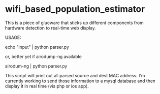 # wifi_based_population_estimator
This is a piece of glueware that sticks up different components from hardware detection to real-time web display.

USAGE:

echo "input" | python parser.py

or, better yet if airodump-ng available 

airodum-ng <necessary args> | python parser.py

This script will print out all parsed source and dest MAC address. I'm currently working to send those information to a mysql database and then display it in real time (via php or ios app).
